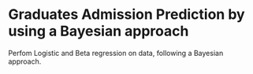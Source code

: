 # Graduates Admission Prediction by using a Bayesian approach
Perfom Logistic and Beta regression on data, following a Bayesian approach. 
